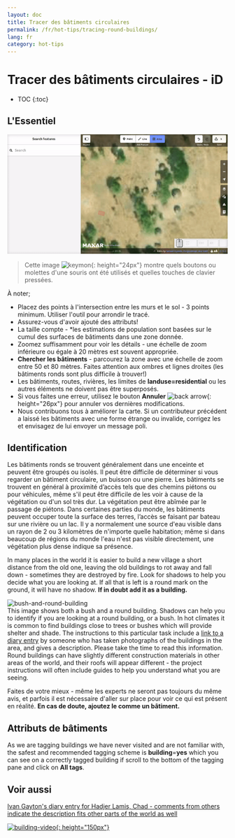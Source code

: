 ```yaml
---
layout: doc
title: Tracer des bâtiments circulaires
permalink: /fr/hot-tips/tracing-round-buildings/
lang: fr
category: hot-tips
---
```


Tracer des bâtiments circulaires - iD
============

- TOC
{:toc}

L'Essentiel
----------

![Round Buildings][]  

> Cette image ![keymon]{: height="24px"} montre quels boutons ou molettes d'une souris ont été utilisés et quelles touches de clavier pressées.  

À noter;  

- Placez des points à l'intersection entre les murs et le sol - 3 points minimum. Utiliser l'outil pour arrondir le tracé.  
- Assurez-vous d'avoir ajouté des attributs!  
- La taille compte - *les estimations de population sont basées sur le cumul des surfaces de bâtiments dans une zone donnée.  
- Zoomez suffisamment pour voir les détails - une échelle de zoom inférieure ou égale à 20 mètres est souvent appropriée.  
- **Chercher les bâtiments** - parcourez la zone avec une échelle de zoom entre 50 et 80 mètres. Faites attention aux ombres et lignes droites (les bâtiments ronds sont plus difficile à trouver!)  
- Les bâtiments, routes, rivières, les limites de **landuse=residential** ou les autres éléments ne doivent pas être superposés.  
- Si vous faites une erreur, utilisez le bouton **Annuler** ![back arrow]{: height="26px"} pour annuler vos dernières modifications.  
- Nous contribuons tous à améliorer la carte. Si un contributeur précédent a laissé les bâtiments avec une forme étrange ou invalide, corrigez les et envisagez de lui envoyer un message poli.  

Identification
---------------

Les bâtiments ronds se trouvent généralement dans une enceinte et peuvent être groupés ou isolés. Il peut être difficile de déterminer si vous regarder un bâtiment circulaire, un buisson ou une pierre. Les bâtiments se trouvent en général à proximité d’accès tels que des chemins piétons ou pour véhicules, même s'il peut être difficile de les voir à cause de la végétation ou d'un sol très dur. La végétation peut être abîmée par le passage de piétons. Dans certaines parties du monde, les bâtiments peuvent occuper toute la surface des terres, l’accès se faisant par bateau sur une rivière ou un lac. Il y a normalement une source d'eau visible dans un rayon de 2 ou 3 kilomètres de n'importe quelle habitation; même si dans beaucoup de régions du monde l'eau n'est pas visible directement, une végétation plus dense indique sa présence.  

In many places in the world it is easier to build a new village a short distance from the old one, leaving the old buildings to rot away and fall down - sometimes they are destroyed by fire. Look for shadows to help you decide what you are looking at. If all that is left is a round mark on the ground, it will have no shadow. **If in doubt add it as a building.**  

![bush-and-round-building][]  
This image shows both a bush and a round building. Shadows can help you to identify if you are looking at a round building, or a bush. In hot climates it is common to find buildings close to trees or bushes which will provide shelter and shade. The instructions to this particular task include a [link to a diary entry](https://www.openstreetmap.org/user/IvanGayton/diary/38612) by someone who has taken photographs of the buildings in the area, and gives a description. Please take the time to read this information. Round buildings can have slightly different construction materials in other areas of the world, and their roofs will appear different - the project instructions will often include guides to help you understand what you are seeing.  

Faites de votre mieux - même les experts ne seront pas toujours du même avis, et parfois il est nécessaire d'aller sur place pour voir ce qui est présent en réalité. **En cas de doute, ajoutez le comme un bâtiment.**  

Attributs de bâtiments
-------------

As we are tagging buildings we have never visited and are not familiar with, the safest and recommended tagging scheme is **building**=**yes** which you can see on a correctly tagged building if scroll to the bottom of the tagging pane and click on **All tags**.

Voir aussi  
---------

[Ivan Gayton's diary entry for Hadjer Lamis, Chad - comments from others indicate the description fits other parts of the world as well](https://www.openstreetmap.org/user/IvanGayton/diary/38612)

[![building-video]{: height="150px"}](https://www.youtube.com/watch?v=VPJz-AucqF4&index=7&list=PLb9506_-6FMHZ3nwn9heri3xjQKrSq1hN "Humanitarian OpenStreetMap Team Tutorial Videos - Adding a Building to OpenStreetMap")  


[keymon]:/images/hot-tips/keymon.png
[Round Buildings]: /images/hot-tips/round_building.gif "Demonstration of mapping a round building"
[bush-and-round-building]: /images/hot-tips/bush-and-round-building.png "Bâtiment circulaire à proximité d'un buisson"
[back arrow]: /images/beginner/back-arrow.png "Annuler"
[building-video]: /images/hot-tips/building-video.png "Vidéos tutoriel de l’équipe Humanitaire OpenStreetMap - Ajouter un bâtiment dans OpenStreetMap"